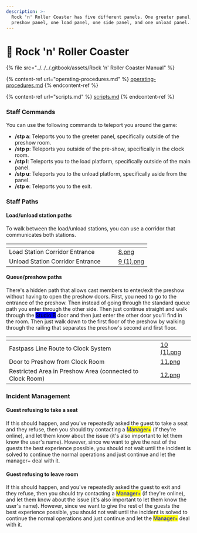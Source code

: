 ```yaml
---
description: >-
  Rock 'n' Roller Coaster has five different panels. One greeter panel, one
  preshow panel, one load panel, one side panel, and one unload panel.
---
```


# 🎢 Rock 'n' Roller Coaster

{% file src="../../../.gitbook/assets/Rock 'n' Roller Coaster Manual" %}

{% content-ref url="operating-procedures.md" %}
[operating-procedures.md](operating-procedures.md)
{% endcontent-ref %}

{% content-ref url="scripts.md" %}
[scripts.md](scripts.md)
{% endcontent-ref %}

### Staff Commands

You can use the following commands to teleport you around the game:

* **/stp a**: Teleports you to the greeter panel, specifically outside of the preshow room.
* **/stp p**: Teleports you outside of the pre-show, specifically in the clock room.
* **/stp l**: Teleports you to the load platform, specifically outside of the main panel.&#x20;
* **/stp u**: Teleports you to the unload platform, specifically aside from the panel.&#x20;
* **/stp e**: Teleports you to the exit.

### Staff Paths

#### Load/unload station paths

To walk between the load/unload stations, you can use a corridor that communicates both stations.

<table data-view="cards"><thead><tr><th></th><th></th><th></th><th data-hidden data-card-cover data-type="files"></th></tr></thead><tbody><tr><td>Load Station Corridor Entrance</td><td></td><td></td><td><a href="../../../.gitbook/assets/8.png">8.png</a></td></tr><tr><td>Unload Station Corridor Entrance</td><td></td><td></td><td><a href="../../../.gitbook/assets/9 (1).png">9 (1).png</a></td></tr></tbody></table>

#### Queue/preshow paths

There's a hidden path that allows cast members to enter/exit the preshow without having to open the preshow doors. First, you need to go to the entrance of the preshow. Then instead of going through the standard queue path you enter through the other side. Then just continue straight and walk through the <mark style="background-color:blue;">Studio B</mark> door and then just enter the other door you'll find in the room. Then just walk down to the first floor of the preshow by walking through the railing that separates the preshow's second and first floor.

<table data-view="cards"><thead><tr><th></th><th></th><th></th><th data-hidden data-card-cover data-type="files"></th></tr></thead><tbody><tr><td>Fastpass Line Route to Clock System</td><td></td><td></td><td><a href="../../../.gitbook/assets/10 (1).png">10 (1).png</a></td></tr><tr><td>Door to Preshow from Clock Room</td><td></td><td></td><td><a href="../../../.gitbook/assets/11.png">11.png</a></td></tr><tr><td>Restricted Area in Preshow Area (connected to Clock Room)</td><td></td><td></td><td><a href="../../../.gitbook/assets/12.png">12.png</a></td></tr></tbody></table>

### Incident Management

#### Guest refusing to take a seat

If this should happen, and you've repeatedly asked the guest to take a seat and they refuse, then you should try contacting a <mark style="color:blue;">Manager+</mark> (if they're online), and let them know about the issue (it's also important to let them know the user's name). However, since we want to give the rest of the guests the best experience possible, you should not wait until the incident is solved to continue the normal operations and just continue and let the manager+ deal with it.

#### Guest refusing to leave room

If this should happen, and you've repeatedly asked the guest to exit and they refuse, then you should try contacting a <mark style="color:blue;">Manager+</mark> (if they're online), and let them know about the issue (it's also important to let them know the user's name). However, since we want to give the rest of the guests the best experience possible, you should not wait until the incident is solved to continue the normal operations and just continue and let the <mark style="color:blue;">Manager+</mark> deal with it.
